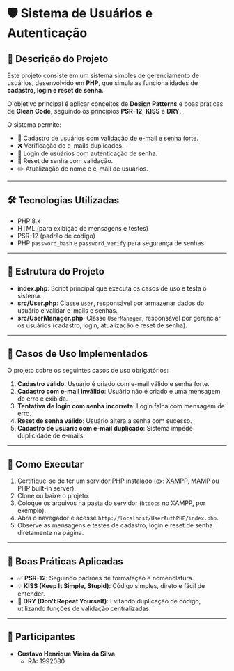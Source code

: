 # 🛡️ Sistema de Usuários e Autenticação

## 📄 Descrição do Projeto
Este projeto consiste em um sistema simples de gerenciamento de usuários, desenvolvido em **PHP**, que simula as funcionalidades de **cadastro, login e reset de senha**.  

O objetivo principal é aplicar conceitos de **Design Patterns** e boas práticas de **Clean Code**, seguindo os princípios **PSR-12**, **KISS** e **DRY**.  

O sistema permite:

- 📝 Cadastro de usuários com validação de e-mail e senha forte.
- ❌ Verificação de e-mails duplicados.
- 🔑 Login de usuários com autenticação de senha.
- 🔄 Reset de senha com validação.
- ✏️ Atualização de nome e e-mail de usuários.

---

## 🛠️ Tecnologias Utilizadas
- PHP 8.x
- HTML (para exibição de mensagens e testes)
- PSR-12 (padrão de código)
- PHP `password_hash` e `password_verify` para segurança de senhas

---

## 📁 Estrutura do Projeto

- **index.php**: Script principal que executa os casos de uso e testa o sistema.  
- **src/User.php**: Classe `User`, responsável por armazenar dados do usuário e validar e-mails e senhas.  
- **src/UserManager.php**: Classe `UserManager`, responsável por gerenciar os usuários (cadastro, login, atualização e reset de senha).

---

## 🎯 Casos de Uso Implementados
O projeto cobre os seguintes casos de uso obrigatórios:

1. **Cadastro válido**: Usuário é criado com e-mail válido e senha forte.  
2. **Cadastro com e-mail inválido**: Usuário não é criado e uma mensagem de erro é exibida.  
3. **Tentativa de login com senha incorreta**: Login falha com mensagem de erro.  
4. **Reset de senha válido**: Usuário altera a senha com sucesso.  
5. **Cadastro de usuário com e-mail duplicado**: Sistema impede duplicidade de e-mails.

---

## 🚀 Como Executar
1. Certifique-se de ter um servidor PHP instalado (ex: XAMPP, MAMP ou PHP built-in server).  
2. Clone ou baixe o projeto.  
3. Coloque os arquivos na pasta do servidor (`htdocs` no XAMPP, por exemplo).  
4. Abra o navegador e acesse `http://localhost/UserAuthPHP/index.php`.  
5. Observe as mensagens e testes de cadastro, login e reset de senha diretamente na página.

---

## 🧩 Boas Práticas Aplicadas
- ✅ **PSR-12**: Seguindo padrões de formatação e nomenclatura.  
- 💡 **KISS (Keep It Simple, Stupid)**: Código simples, direto e fácil de entender.  
- 🔁 **DRY (Don’t Repeat Yourself)**: Evitando duplicação de código, utilizando funções de validação centralizadas.

---

## 👥 Participantes
- **Gustavo Henrique Vieira da Silva**  
  - RA: 1992080  
